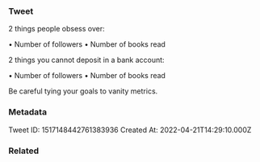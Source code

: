 ### Tweet
2 things people obsess over:

• Number of followers
• Number of books read

2 things you cannot deposit in a bank account:

• Number of followers
• Number of books read

Be careful tying your goals to vanity metrics.

### Metadata
Tweet ID: 1517148442761383936
Created At: 2022-04-21T14:29:10.000Z

### Related

